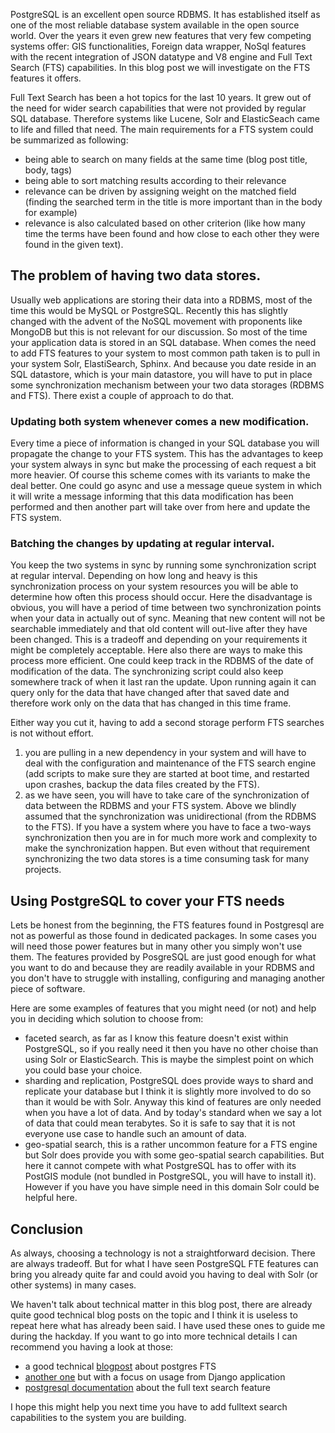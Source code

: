 PostgreSQL is an excellent open source RDBMS. It has established itself as one of the most reliable database system available in the open source world. Over the years it even grew new features that very few competing systems offer: GIS functionalities, Foreign data wrapper, NoSql features with the recent integration of JSON datatype and V8 engine and Full Text Search (FTS) capabilities. In this blog post we will investigate on the FTS features it offers.


Full Text Search has been a hot topics for the last 10 years. It grew out of the need for wider search capabilities that were not provided by regular SQL database. Therefore systems like Lucene, Solr and ElasticSeach came to life and filled that need. The main requirements for a FTS system could be summarized as following:
  - being able to search on many fields at the same time (blog post title, body, tags)
  - being able to sort matching results according to their relevance
  - relevance can be driven by assigning weight on the matched field (finding the searched term in the title is more important than in the body for example)
  - relevance is also calculated based on other criterion (like how many time the terms have been found and how close to each other they were found in the given text).

## The problem of having two data stores.

Usually web applications are storing their data into a RDBMS, most of the time this would be MySQL or PostgreSQL. Recently this has slightly changed with the advent of the NoSQL movement with proponents like MongoDB but this is not relevant for our discussion. So most of the time your application data is stored in an SQL database. When comes the need to add FTS features to your system to most common path taken is to pull in your system Solr, ElastiSearch, Sphinx. And because you date reside in an SQL datastore, which is your main datastore, you will have to put in place some synchronization mechanism between your two data storages (RDBMS and FTS). There exist a couple of approach to do that.

### Updating both system whenever comes a new modification.

Every time a piece of information is changed in your SQL database you will propagate the change to your FTS system. This has the advantages to keep your system always in sync but make the processing of each request a bit more heavier. Of course this scheme comes with its variants to make the deal better. One could go async and use a message queue system in which it will write a message informing that this data modification has been performed and then another part will take over from here and update the FTS system.

### Batching the changes by updating at regular interval.
You keep the two systems in sync by running some synchronization script at regular interval. Depending on how long and heavy is this synchronization process on your system resources you will be able to determine how often this process should occur. Here the disadvantage is obvious, you will have a period of time between two synchronization points when your data in actually out of sync. Meaning that new content will not be searchable immediately and that old content will out-live after they have been changed. This is a tradeoff and depending on your requirements it might be completely acceptable. Here also there are ways to make this process more efficient. One could keep track in the RDBMS of the date of modification of the data. The synchronizing script could also keep somewhere track of when it last ran the update. Upon running again it can query only for the data that have changed after that saved date and therefore work only on the data that has changed in this time frame.

Either way you cut it, having to add a second storage perform FTS searches is not without effort. 
  1. you are pulling in a new dependency in your system and will have to deal with the configuration and maintenance of the FTS search engine (add scripts to make sure they are started at boot time, and restarted upon crashes, backup the data files created by the FTS).
  2. as we have seen, you will have to take care of the synchronization of data between the RDBMS and your FTS system. Above we blindly assumed that the synchronization was unidirectional (from the RDBMS to the FTS). If you have a system where you have to face a two-ways synchronization then you are in for much more work and complexity to make the synchronization happen. But even without that requirement synchronizing the two data stores is a time consuming task for many projects.

## Using PostgreSQL to cover your FTS needs

Lets be honest from the beginning, the FTS features found in Postgresql are not as powerful as those found in dedicated packages. In some cases you will need those power features but in many other you simply won't use them. The features provided by PosgreSQL are just good enough for what you want to do and because they are readily available in your RDBMS and you don't have to struggle with installing, configuring and managing another piece of software.

Here are some examples of features that you might need (or not) and help you in deciding which solution to choose from:
   - faceted search, as far as I know this feature doesn't exist within PostgreSQL, so if you really need it then you have no other choise than using Solr or ElasticSearch. This is maybe the simplest point on which you could base your choice.
   - sharding and replication, PostgreSQL does provide ways to shard and replicate your database but I think it is slightly more involved to do so than it would be with Solr. Anyway this kind of features are only needed when you have a lot of data. And by today's standard when we say a lot of data that could mean terabytes. So it is safe to say that it is not everyone use case to handle such an amount of data.
   - geo-spatial search, this is a rather uncommon feature for a FTS engine but Solr does provide you with some geo-spatial search capabilities. But here it cannot compete with what PostgreSQL has to offer with its PostGIS module (not bundled in PostgreSQL, you will have to install it). However if you have you have simple need in this domain Solr could be helpful here.
   
## Conclusion

As always, choosing a technology is not a straightforward decision. There are always tradeoff. But for what I have seen PostgreSQL FTE features can bring you already quite far and could avoid you having to deal with Solr (or other systems) in many cases.

We haven't talk about technical matter in this blog post, there are already quite good technical blog posts on the topic and I think it is useless to repeat here what has already been said. I have used these ones to guide me during the hackday. If you want to go into more technical details I can recommend you having a look at those: 

   - a good technical [blogpost](http://blog.lostpropertyhq.com/postgres-full-text-search-is-good-enough/) about postgres FTS 
   - [another one](http://dlo.me/archives/2014/09/01/postgresql-fts/) but with a focus on usage from Django application
   - [postgresql documentation](http://www.postgresql.org/docs/current/static/textsearch.html) about the full text search feature
  
I hope this might help you next time you have to add fulltext search capabilities to the system you are building.

